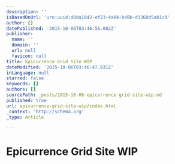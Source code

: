 ```yaml
---
description: ''
isBasedOnUrl: 'urn:uuid:d0da1842-ef23-4a04-bd8b-d3368d5ab1c9'
author: []
datePublished: '2015-10-06T03:46:56.002Z'
publisher:
  name: ''
  domain: ''
  url: null
  favicon: null
title: Epicurrence Grid Site WIP
dateModified: '2015-10-06T03:46:47.931Z'
inLanguage: null
starred: false
keywords: []
authors: []
sourcePath: _posts/2015-10-06-epicurrence-grid-site-wip.md
published: true
url: epicurrence-grid-site-wip/index.html
_context: 'http://schema.org'
_type: Article

---
```

# Epicurrence Grid Site WIP